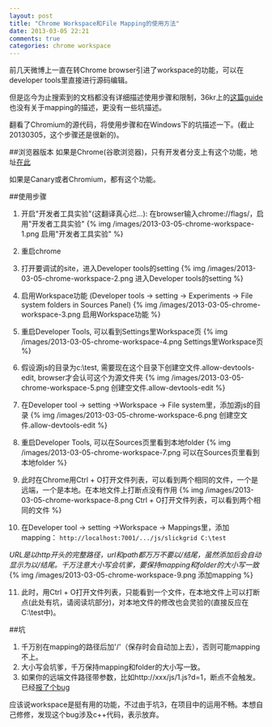 ```yaml
---
layout: post
title: "Chrome Workspace和File Mapping的使用方法"
date: 2013-03-05 22:21
comments: true
categories: chrome workspace
---
```

前几天微博上一直在转Chrome browser引进了workspace的功能，可以在developer tools里直接进行源码编辑。

但是迄今为止搜索到的文档都没有详细描述使用步骤和限制，36kr上的[这篇guide](http://www.36kr.com/p/201304.html)也没有关于mapping的描述，更没有一些坑描述。

翻看了Chromium的源代码，将使用步骤和在Windows下的坑描述一下。(截止20130305，这个步骤还是很新的)。

##浏览器版本
如果是Chrome(谷歌浏览器)，只有开发者分支上有这个功能，地址[在此](https://www.google.com/intl/en/chrome/browser/index.html?extra=devchannel#eula)

如果是Canary或者Chromium，都有这个功能。

##使用步骤
1. 开启"开发者工具实验"(这翻译真心烂...): 在browser输入chrome://flags/，启用"开发者工具实验"
{% img /images/2013-03-05-chrome-workspace-1.png 启用"开发者工具实验" %}

2. 重启chrome

3. 打开要调试的site，进入Developer tools的setting
{% img /images/2013-03-05-chrome-workspace-2.png 进入Developer tools的setting %}

4. 启用Workspace功能 (Developer tools -> setting -> Experiments -> File system folders in Sources Panel)
{% img /images/2013-03-05-chrome-workspace-3.png 启用Workspace功能 %}

5. 重启Developer Tools, 可以看到Settings里Workspace页
{% img /images/2013-03-05-chrome-workspace-4.png Settings里Workspace页 %}

6. 假设源js的目录为c:\test, 需要现在这个目录下创建空文件.allow-devtools-edit, browser才会认可这个为源文件夹
{% img /images/2013-03-05-chrome-workspace-5.png 创建空文件.allow-devtools-edit %}

7. 在Developer tool -> setting ->Workspace -> File system里，添加源js的目录
{% img /images/2013-03-05-chrome-workspace-6.png 创建空文件.allow-devtools-edit %}

8. 重启Developer Tools, 可以在Sources页里看到本地folder
{% img /images/2013-03-05-chrome-workspace-7.png 可以在Sources页里看到本地folder %}

9. 此时在Chrome用Ctrl + O打开文件列表，可以看到两个相同的文件，一个是远端，一个是本地。在本地文件上打断点没有作用
{% img /images/2013-03-05-chrome-workspace-8.png Ctrl + O打开文件列表，可以看到两个相同的文件 %}

10. 在Developer tool -> setting ->Workspace -> Mappings里，添加mapping：
`
http://localhost:7001/.../js/slickgrid C:\test
`

*URL是以http开头的完整路径，url和path都万万不要以/结尾，虽然添加后会自动显示为以/结尾。千万注意大小写会坑爹，要保持mapping和folder的大小写一致*
{% img /images/2013-03-05-chrome-workspace-9.png 添加mapping %}

11. 此时，用Ctrl + O打开文件列表，只能看到一个文件，在本地文件上可以打断点(此处有坑，请阅读坑部分)，对本地文件的修改也会灵验的(直接反应在C:\test中)。

##坑
1. 千万别在mapping的路径后加'/'（保存时会自动加上去），否则可能mapping不上。
2. 大小写会坑爹，千万保持mapping和folder的大小写一致。
3. 如果你的远端文件路径带参数，比如http://xxx/js/1.js?d=1，断点不会触发。已经[报了个bug](https://code.google.com/p/chromium/issues/detail?id=180202)

应该说workspace是挺有用的功能，不过由于坑3，在项目中的运用不畅。本想自己修修，发现这个bug涉及c++代码，表示放弃。